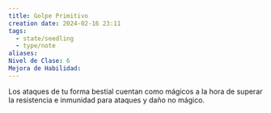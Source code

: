 ```yaml
---
title: Golpe Primitivo
creation date: 2024-02-16 23:11
tags:
  - state/seedling
  - type/note
aliases: 
Nivel de Clase: 6
Mejora de Habilidad:
---
```

Los ataques de tu forma bestial cuentan como mágicos a la hora de superar la resistencia e
inmunidad para ataques y daño no mágico.



